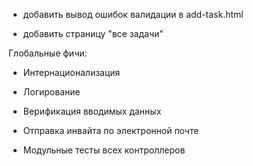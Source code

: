 * добавить вывод ошибок валидации в add-task.html

* добавить страницу "все задачи"

Глобальные фичи:

* Интернационализация

* Логирование

* Верификация вводимых данных

* Отправка инвайта по электронной почте

* Модульные тесты всех контроллеров


